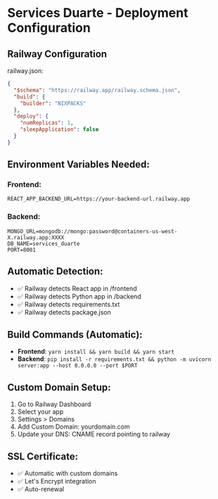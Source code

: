 # Services Duarte - Deployment Configuration

## Railway Configuration
railway.json:
```json
{
  "$schema": "https://railway.app/railway.schema.json",
  "build": {
    "builder": "NIXPACKS"
  },
  "deploy": {
    "numReplicas": 1,
    "sleepApplication": false
  }
}
```

## Environment Variables Needed:

### Frontend:
```
REACT_APP_BACKEND_URL=https://your-backend-url.railway.app
```

### Backend:
```
MONGO_URL=mongodb://mongo:password@containers-us-west-X.railway.app:XXXX
DB_NAME=services_duarte
PORT=8001
```

## Automatic Detection:
- ✅ Railway detects React app in /frontend
- ✅ Railway detects Python app in /backend  
- ✅ Railway detects requirements.txt
- ✅ Railway detects package.json

## Build Commands (Automatic):
- **Frontend**: `yarn install && yarn build && yarn start`
- **Backend**: `pip install -r requirements.txt && python -m uvicorn server:app --host 0.0.0.0 --port $PORT`

## Custom Domain Setup:
1. Go to Railway Dashboard
2. Select your app
3. Settings > Domains
4. Add Custom Domain: yourdomain.com
5. Update your DNS: CNAME record pointing to railway

## SSL Certificate:
- ✅ Automatic with custom domains
- ✅ Let's Encrypt integration
- ✅ Auto-renewal